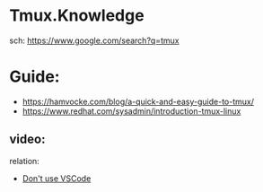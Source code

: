 # Tmux.Knowledge
sch: https://www.google.com/search?q=tmux

# Guide:
- https://hamvocke.com/blog/a-quick-and-easy-guide-to-tmux/
- https://www.redhat.com/sysadmin/introduction-tmux-linux

## video:

relation:
- [Don't use VSCode](https://youtu.be/GUovhZYNO-M?t=1650)
